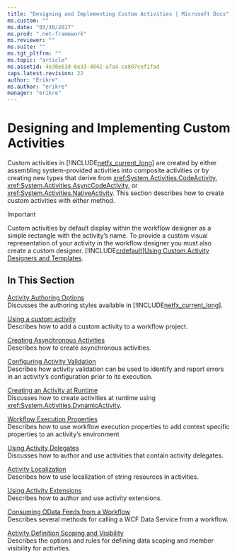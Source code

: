 ```yaml
---
title: "Designing and Implementing Custom Activities | Microsoft Docs"
ms.custom: ""
ms.date: "03/30/2017"
ms.prod: ".net-framework"
ms.reviewer: ""
ms.suite: ""
ms.tgt_pltfrm: ""
ms.topic: "article"
ms.assetid: 4e30e63d-6e33-4842-a7a4-ce807cef1fad
caps.latest.revision: 22
author: "Erikre"
ms.author: "erikre"
manager: "erikre"
---
```

# Designing and Implementing Custom Activities
Custom activities in [!INCLUDE[netfx_current_long](../../../includes/netfx-current-long-md.md)] are created by either assembling system-provided activities into composite activities or by creating new types that derive from <xref:System.Activities.CodeActivity>, <xref:System.Activities.AsyncCodeActivity>, or <xref:System.Activities.NativeActivity>. This section describes how to create custom activities with either method.  
  
> [!IMPORTANT]
>  Custom activities by default display within the workflow designer as a simple rectangle with the activity’s name. To provide a custom visual representation of your activity in the workflow designer you must also create a custom designer. [!INCLUDE[crdefault](../../../includes/crdefault-md.md)][Using Custom Activity Designers and Templates](../../../docs/framework/windows-workflow-foundation/using-custom-activity-designers-and-templates.md).  
  
## In This Section  
 [Activity Authoring Options](../../../docs/framework/windows-workflow-foundation/activity-authoring-options-in-wf.md)  
 Discusses the authoring styles available in [!INCLUDE[netfx_current_long](../../../includes/netfx-current-long-md.md)].  
  
 [Using a custom activity](../../../docs/framework/windows-workflow-foundation/using-a-custom-activity.md)  
 Describes how to add a custom activity to a workflow project.  
  
  [Creating Asynchronous Activities](../../../docs/framework/windows-workflow-foundation/creating-asynchronous-activities-in-wf.md)  
 Describes how to create asynchronous activities.  
  
 [Configuring Activity Validation](../../../docs/framework/windows-workflow-foundation/configuring-activity-validation.md)  
 Describes how activity validation can be used to identify and report errors in an activity’s configuration prior to its execution.  
  
 [Creating an Activity at Runtime](../../../docs/framework/windows-workflow-foundation/creating-an-activity-at-runtime-with-dynamicactivity.md)  
 Discusses how to create activities at runtime using <xref:System.Activities.DynamicActivity>.  
  
 [Workflow Execution Properties](../../../docs/framework/windows-workflow-foundation/workflow-execution-properties.md)  
 Describes how to use workflow execution properties to add context specific properties to an activity’s environment  
  
 [Using Activity Delegates](../../../docs/framework/windows-workflow-foundation/using-activity-delegates.md)  
 Discusses how to author and use activities that contain activity delegates.  
  
 [Activity Localization](../../../docs/framework/windows-workflow-foundation/activity-localization.md)  
 Describes how to use localization of string resources in activities.  
  
 [Using Activity Extensions](../../../docs/framework/windows-workflow-foundation/using-activity-extensions.md)  
 Describes how to author and use activity extensions.  
  
 [Consuming OData Feeds from a Workflow](../../../docs/framework/windows-workflow-foundation/consuming-odata-feeds-from-a-workflow.md)  
 Describes several methods for calling a WCF Data Service from a workflow.  
  
 [Activity Definition Scoping and Visibility](../../../docs/framework/windows-workflow-foundation/activity-definition-scoping-and-visibility.md)  
 Describes the options and rules for defining data scoping and member visibility for activities.